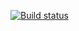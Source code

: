 [![Build status](https://ci.appveyor.com/api/projects/status/xh62i86c0j3v1b09?svg=true)](https://ci.appveyor.com/project/AsjaMedved/selenide)

